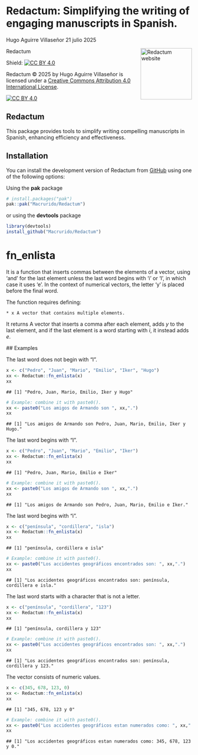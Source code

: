 Redactum: Simplifying the writing of engaging manuscripts in Spanish.
================
Hugo Aguirre Villaseñor
21 julio 2025

Redactum
<a href="https://github.com/Macrurido/Redactum/"><img src="man/figures/Redactum.png" align="right" height="139" alt="Redactum website" /></a>

<!-- README.md is generated from README.Rmd. Please edit that file -->

Shield: [![CC BY
4.0](https://img.shields.io/badge/License-CC%20BY%204.0-lightgrey.svg)](http://creativecommons.org/licenses/by/4.0/)

Redactum © 2025 by Hugo Aguirre Villaseñor is licensed under a [Creative
Commons Attribution 4.0 International
License](http://creativecommons.org/licenses/by/4.0/).

[![CC BY
4.0](https://i.creativecommons.org/l/by/4.0/88x31.png)](http://creativecommons.org/licenses/by/4.0/)

## Redactum

This package provides tools to simplify writing compelling manuscripts
in Spanish, enhancing efficiency and effectiveness.

## Installation

You can install the development version of Redactum from
[GitHub](https://github.com/Macrurido/Redactum.git) using one of the
following options:

Using the **pak** package

``` r
# install.packages("pak")
pak::pak("Macrurido/Redactum")
```

or using the **devtools** package

``` r
library(devtools)
install_github("Macrurido/Redactum")
```

# fn_enlista

It is a function that inserts commas between the elements of a vector,
using ‘and’ for the last element unless the last word begins with ‘i’ or
‘I’, in which case it uses ‘e’. In the context of numerical vectors, the
letter ‘y’ is placed before the final word.

The function requires defining:

    * x A vector that contains multiple elements.

It returns A vector that inserts a comma after each element, adds *y* to
the last element, and if the last element is a word starting with *i*,
it instead adds *e*.

\## Examples

The last word does not begin with “I”.

``` r
x <- c("Pedro", "Juan", "Mario", "Emilio", "Iker", "Hugo")
xx <- Redactum::fn_enlista(x)
xx
```

    ## [1] "Pedro, Juan, Mario, Emilio, Iker y Hugo"

``` r
# Example: combine it with paste0().
xx <- paste0("Los amigos de Armando son ", xx,".")
xx
```

    ## [1] "Los amigos de Armando son Pedro, Juan, Mario, Emilio, Iker y Hugo."

The last word begins with “I”.

``` r
x <- c("Pedro", "Juan", "Mario", "Emilio", "Iker")
xx <- Redactum::fn_enlista(x)
xx
```

    ## [1] "Pedro, Juan, Mario, Emilio e Iker"

``` r
# Example: combine it with paste0().
xx <- paste0("Los amigos de Armando son ", xx,".")
xx
```

    ## [1] "Los amigos de Armando son Pedro, Juan, Mario, Emilio e Iker."

The last word begins with “i”.

``` r
x <- c("península", "cordillera", "isla")
xx <- Redactum::fn_enlista(x)
xx
```

    ## [1] "península, cordillera e isla"

``` r
# Example: combine it with paste0().
xx <- paste0("Los accidentes geográficos encontrados son: ", xx,".")
xx
```

    ## [1] "Los accidentes geográficos encontrados son: península, cordillera e isla."

The last word starts with a character that is not a letter.

``` r
x <- c("península", "cordillera", "123")
xx <- Redactum::fn_enlista(x)
xx
```

    ## [1] "península, cordillera y 123"

``` r
# Example: combine it with paste0().
xx <- paste0("Los accidentes geográficos encontrados son: ", xx,".")
xx
```

    ## [1] "Los accidentes geográficos encontrados son: península, cordillera y 123."

The vector consists of numeric values.

``` r
x <- c(345, 678, 123, 0)
xx <- Redactum::fn_enlista(x)
xx
```

    ## [1] "345, 678, 123 y 0"

``` r
# Example: combine it with paste0().
xx <- paste0("Los accidentes geográficos estan numerados como: ", xx,".")
xx
```

    ## [1] "Los accidentes geográficos estan numerados como: 345, 678, 123 y 0."
